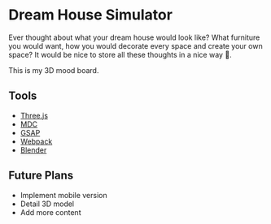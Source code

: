 # Dream House Simulator
Ever thought about what your dream house would look like? What furniture you would want, how you would decorate every
space and create your own space? It would be nice to store all these thoughts in a nice way 🤔.

This is my 3D mood board.

## Tools
- [Three.js](https://github.com/mrdoob/three.js/)
- [MDC](https://github.com/material-components/material-components-web)
- [GSAP](https://github.com/greensock/GSAP)
- [Webpack](https://github.com/webpack)
- [Blender](https://www.blender.org/)

## Future Plans
- Implement mobile version
- Detail 3D model
- Add more content
